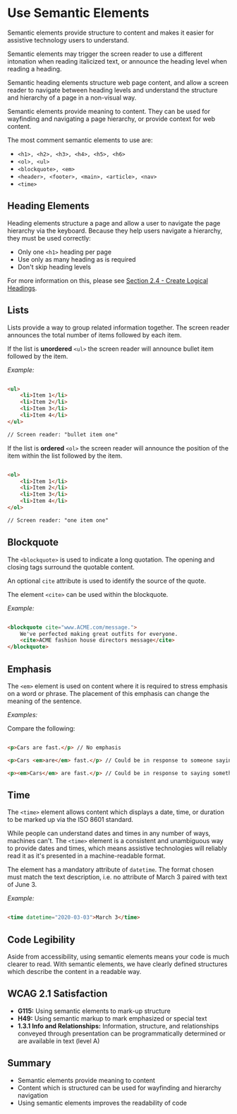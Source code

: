 # Use Semantic Elements

Semantic elements provide structure to content and makes it easier for assistive technology users to understand.


Semantic elements may trigger the screen reader to use a different intonation when reading italicized text, or announce the heading level when reading a heading.


Semantic heading elements structure web page content, and allow a screen reader to navigate between heading levels and understand the structure and hierarchy of a page in a non-visual way.


Semantic elements provide meaning to content. They can be used for wayfinding and navigating a page hierarchy, or provide context for web content.


The most comment semantic elements to use are:

- `<h1>, <h2>, <h3>, <h4>, <h5>, <h6>`
- `<ol>, <ul>`
- `<blockquote>, <em>`
- `<header>, <footer>, <main>, <article>, <nav>`
- `<time>`


## Heading Elements

Heading elements structure a page and allow a user to navigate the page hierarchy via the keyboard. Because they help users navigate a hierarchy, they must be used correctly:

- Only one `<h1>` heading per page
- Use only as many heading as is required
- Don't skip heading levels


For more information on this, please see [Section 2.4 - Create Logical Headings](https://github.com/jreyes88/Web-Accessibility/blob/main/Introduction%20to%20Web%20Accessibility%20and%20WCAG%202.1/Section%202%20-%20Building%20the%20Structure%20of%20a%20Page/4-create-logical-headings.md).


## Lists

Lists provide a way to group related information together. The screen reader announces the total number of items followed by each item.


If the list is **unordered** `<ul>` the screen reader will announce bullet item followed by the item.


_Example:_ 


```html

<ul>
    <li>Item 1</li>
    <li>Item 2</li>
    <li>Item 3</li>
    <li>Item 4</li>
</ul>

// Screen reader: "bullet item one"

```


If the list is **ordered** `<ol>` the screen reader will announce the position of the item within the list followed by the item.


```html

<ol>
    <li>Item 1</li>
    <li>Item 2</li>
    <li>Item 3</li>
    <li>Item 4</li>
</ol>

// Screen reader: "one item one"

```


## Blockquote

The `<blockquote>` is used to indicate a long quotation. The opening and closing tags surround the quotable content.


An optional `cite` attribute is used to identify the source of the quote.


The element `<cite>` can be used within the blockquote.


_Example:_

```html

<blockquote cite="www.ACME.com/message.">
    We've perfected making great outfits for everyone.
    <cite>ACME fashion house directors message</cite>
</blockquote>

```


## Emphasis

The `<em>` element is used on content where it is required to stress emphasis on a word or phrase. The placement of this emphasis can change the meaning of the sentence.


_Examples:_

Compare the following:

```html

<p>Cars are fast.</p> // No emphasis

<p>Cars <em>are</em> fast.</p> // Could be in response to someone saying cars aren't fast.

<p><em>Cars</em> are fast.</p> // Could be in response to saying something other than cars are fast.

```


## Time

The `<time>` element allows content which displays a date, time, or duration to be marked up via the ISO 8601 standard.


While people can understand dates and times in any number of ways, machines can't. The `<time>` element is a consistent and unambiguous way to provide dates and times, which means assistive technologies will reliably read it as it's presented in a machine-readable format.


The element has a mandatory attribute of `datetime`. The format chosen must match the text description, i.e. no attribute of March 3 paired with text of June 3.


_Example:_

```html

<time datetime="2020-03-03">March 3</time>

```


## Code Legibility

Aside from accessibility, using semantic elements means your code is much clearer to read. With semantic elements, we have clearly defined structures which describe the content in a readable way.


## WCAG 2.1 Satisfaction

- **G115:** Using semantic elements to mark-up structure
- **H49:** Using semantic markup to mark emphasized or special text
- **1.3.1 Info and Relationships:** Information, structure, and relationships conveyed through presentation can be programmatically determined or are available in text (level A)


## Summary

- Semantic elements provide meaning to content
- Content which is structured can be used for wayfinding and hierarchy navigation
- Using semantic elements improves the readability of code